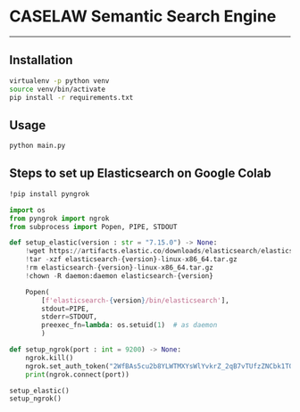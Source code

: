 # CASELAW Semantic Search Engine

---

## Installation
```bash
virtualenv -p python venv
source venv/bin/activate
pip install -r requirements.txt
```

## Usage
```bash
python main.py
```

## Steps to set up Elasticsearch on Google Colab
```bash
!pip install pyngrok
```
```python
import os
from pyngrok import ngrok
from subprocess import Popen, PIPE, STDOUT
```
```python
def setup_elastic(version : str = "7.15.0") -> None:
    !wget https://artifacts.elastic.co/downloads/elasticsearch/elasticsearch-{version}-linux-x86_64.tar.gz -q
    !tar -xzf elasticsearch-{version}-linux-x86_64.tar.gz
    !rm elasticsearch-{version}-linux-x86_64.tar.gz
    !chown -R daemon:daemon elasticsearch-{version}

    Popen(
        [f'elasticsearch-{version}/bin/elasticsearch'],
        stdout=PIPE,
        stderr=STDOUT,
        preexec_fn=lambda: os.setuid(1)  # as daemon
        )

def setup_ngrok(port : int = 9200) -> None:
    ngrok.kill()
    ngrok.set_auth_token("2WfBAs5cu2b8YLWTMXYsWlYvkrZ_2qB7vTUfzZNCbk1TQgd9U")
    print(ngrok.connect(port))
```

```python
setup_elastic()
setup_ngrok()
```
